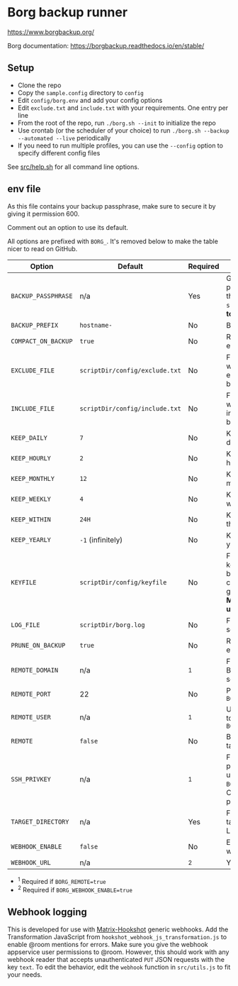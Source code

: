 # Borg backup runner

<!--
Borg backup runner. An (almost) no-dependency wrapper script for basic Borg backup features.
Copyright (C) 2022  Twilight Sparkle

This program is free software: you can redistribute it and/or modify
it under the terms of the GNU Affero General Public License as published
by the Free Software Foundation, either version 3 of the License, or
(at your option) any later version.

This program is distributed in the hope that it will be useful,
but WITHOUT ANY WARRANTY; without even the implied warranty of
MERCHANTABILITY or FITNESS FOR A PARTICULAR PURPOSE.  See the
GNU Affero General Public License for more details.

You should have received a copy of the GNU Affero General Public License
along with this program.  If not, see <https://www.gnu.org/licenses/>.
-->

<https://www.borgbackup.org/>

Borg documentation: <https://borgbackup.readthedocs.io/en/stable/>

## Setup

- Clone the repo
- Copy the `sample.config` directory to `config`
- Edit `config/borg.env` and add your config options
- Edit `exclude.txt` and `include.txt` with your requirements. One entry per line
- From the root of the repo, run `./borg.sh --init` to initialize the repo
- Use crontab (or the scheduler of your choice) to run `./borg.sh --backup --automated --live` periodically
- If you need to run multiple profiles, you can use the `--config` option to specify different config files

See [src/help.sh](https://github.com/Twi1ightSparkle/borg/blob/main/src/help.sh) for all command line options.

## env file

As this file contains your backup passphrase, make sure to secure it by giving it permission 600.

Comment out an option to use its default.

All options are prefixed with `BORG_`. It's removed below to make the table nicer to read on GitHub.

| Option              | Default                        | Required     | Description                                                                                                                 |
| ------------------- | ------------------------------ | ------------ | --------------------------------------------------------------------------------------------------------------------------- |
| `BACKUP_PASSPHRASE` | n/a                            | Yes          | Generate a secure password to protect the backup. `pwgen -s 64 1`. **Make sure to back up this.**                            |
| `BACKUP_PREFIX`     | `hostname-`                    | No           | Backup name prefix                                                                                                          |
| `COMPACT_ON_BACKUP` | `true`                         | No           | Run compact after every backup                                                                                              |
| `EXCLUDE_FILE`      | `scriptDir/config/exclude.txt` | No           | Full path to the file with list of paths to exclude in the backup                                                            |
| `INCLUDE_FILE`      | `scriptDir/config/include.txt` | No           | Full path to the file with list of paths to include in the backup                                                            |
| `KEEP_DAILY`        | `7`                            | No           | Keep this many daily backups                                                                                                |
| `KEEP_HOURLY`       | `2`                            | No           | Keep this many hourly backups                                                                                               |
| `KEEP_MONTHLY`      | `12`                           | No           | Keep this many monthly backups                                                                                              |
| `KEEP_WEEKLY`       | `4`                            | No           | Keep this many weekly backups                                                                                               |
| `KEEP_WITHIN`       | `24H`                          | No           | Keep all backups in this period                                                                                             |
| `KEEP_YEARLY`       | `-1` (infinitely)              | No           | Keep this many yearly backups                                                                                               |
| `KEYFILE`           | `scriptDir/config/keyfile`     | No           | Full path to the keyfile to encrypt backups with. Path cannot exist, it is generated by Borg. **Make sure to back up this.** |
| `LOG_FILE`          | `scriptDir/borg.log`           | No           | Full path to the script log file                                                                                            |
| `PRUNE_ON_BACKUP`   | `true`                         | No           | Run prune after every backup                                                                                                |
| `REMOTE_DOMAIN`     | n/a                            | <sup>1</sup> | FQDN or IP of the Borg backup server/target                                                                                 |
| `REMOTE_PORT`       | 22                             | No           | Port to connect to `BORG_REMOTE_DOMAIN`                                                                                     |
| `REMOTE_USER`       | n/a                            | <sup>1</sup> | Username to log in to `BORG_REMOTE_DOMAIN`                                                                                  |
| `REMOTE`            | `false`                        | No           | Back up to a remote target over SSH                                                                                         |
| `SSH_PRIVKEY`       | n/a                            | <sup>1</sup> | Full path to the private SSH key used to log in to `BORG_REMOTE_DOMAIN`. Cannot be password protected                       |
| `TARGET_DIRECTORY`  | n/a                            | Yes          | Full path to backup target directory. Local or remote                                                                       |
| `WEBHOOK_ENABLE`    | `false`                        | No           | Enable logging to webhook                                                                                                   |
| `WEBHOOK_URL`       | n/a                            | <sup>2</sup> | Your webhook URL                                                                                                            |

- <sup>1</sup> Required if `BORG_REMOTE=true`
- <sup>2</sup> Required if `BORG_WEBHOOK_ENABLE=true`

## Webhook logging

This is developed for use with [Matrix-Hookshot](https://github.com/matrix-org/matrix-hookshot) generic webhooks. Add
the Transformation JavaScript from `hookshot_webhook_js_transformation.js` to enable @room mentions for errors. Make
sure you give the webhook appservice user permissions to @room. However, this should work with any webhook reader that
accepts unauthenticated `PUT` JSON requests with the key `text`. To edit the behavior, edit the `webhook` function in
`src/utils.js` to fit your needs.
